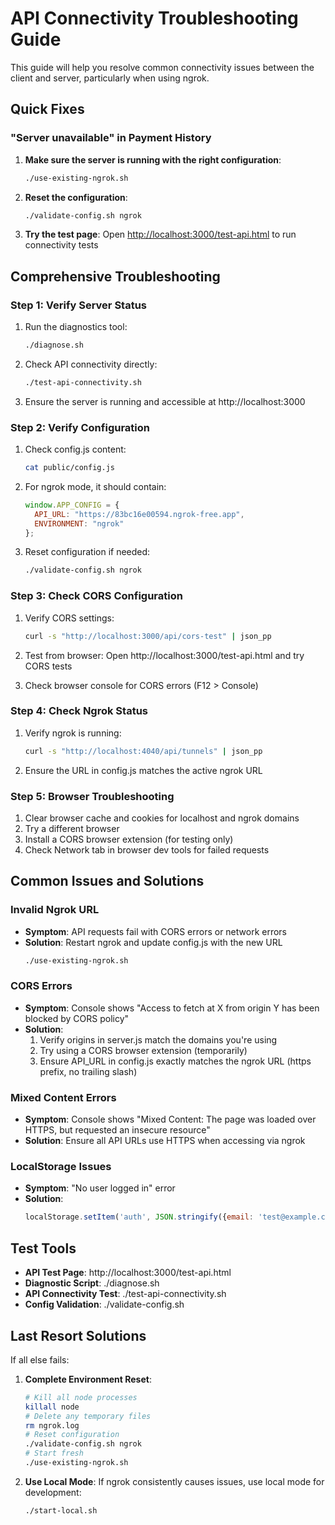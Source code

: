 # API Connectivity Troubleshooting Guide

This guide will help you resolve common connectivity issues between the client and server, particularly when using ngrok.

## Quick Fixes

### "Server unavailable" in Payment History

1. **Make sure the server is running with the right configuration**:
   ```bash
   ./use-existing-ngrok.sh
   ```

2. **Reset the configuration**:
   ```bash
   ./validate-config.sh ngrok
   ```

3. **Try the test page**:
   Open [http://localhost:3000/test-api.html](http://localhost:3000/test-api.html) to run connectivity tests

## Comprehensive Troubleshooting

### Step 1: Verify Server Status

1. Run the diagnostics tool:
   ```bash
   ./diagnose.sh
   ```

2. Check API connectivity directly:
   ```bash
   ./test-api-connectivity.sh
   ```

3. Ensure the server is running and accessible at http://localhost:3000

### Step 2: Verify Configuration

1. Check config.js content:
   ```bash
   cat public/config.js
   ```

2. For ngrok mode, it should contain:
   ```javascript
   window.APP_CONFIG = {
     API_URL: "https://83bc16e00594.ngrok-free.app",
     ENVIRONMENT: "ngrok"
   };
   ```

3. Reset configuration if needed:
   ```bash
   ./validate-config.sh ngrok
   ```

### Step 3: Check CORS Configuration

1. Verify CORS settings:
   ```bash
   curl -s "http://localhost:3000/api/cors-test" | json_pp
   ```

2. Test from browser: Open http://localhost:3000/test-api.html and try CORS tests

3. Check browser console for CORS errors (F12 > Console)

### Step 4: Check Ngrok Status

1. Verify ngrok is running:
   ```bash
   curl -s "http://localhost:4040/api/tunnels" | json_pp
   ```

2. Ensure the URL in config.js matches the active ngrok URL

### Step 5: Browser Troubleshooting

1. Clear browser cache and cookies for localhost and ngrok domains
2. Try a different browser
3. Install a CORS browser extension (for testing only)
4. Check Network tab in browser dev tools for failed requests

## Common Issues and Solutions

### Invalid Ngrok URL
- **Symptom**: API requests fail with CORS errors or network errors
- **Solution**: Restart ngrok and update config.js with the new URL
  ```bash
  ./use-existing-ngrok.sh
  ```

### CORS Errors
- **Symptom**: Console shows "Access to fetch at X from origin Y has been blocked by CORS policy"
- **Solution**: 
  1. Verify origins in server.js match the domains you're using
  2. Try using a CORS browser extension (temporarily)
  3. Ensure API_URL in config.js exactly matches the ngrok URL (https prefix, no trailing slash)

### Mixed Content Errors
- **Symptom**: Console shows "Mixed Content: The page was loaded over HTTPS, but requested an insecure resource"
- **Solution**: Ensure all API URLs use HTTPS when accessing via ngrok

### LocalStorage Issues
- **Symptom**: "No user logged in" error
- **Solution**: 
  ```javascript
  localStorage.setItem('auth', JSON.stringify({email: 'test@example.com'}));
  ```

## Test Tools

- **API Test Page**: http://localhost:3000/test-api.html
- **Diagnostic Script**: ./diagnose.sh
- **API Connectivity Test**: ./test-api-connectivity.sh
- **Config Validation**: ./validate-config.sh

## Last Resort Solutions

If all else fails:

1. **Complete Environment Reset**:
   ```bash
   # Kill all node processes
   killall node
   # Delete any temporary files
   rm ngrok.log
   # Reset configuration
   ./validate-config.sh ngrok
   # Start fresh
   ./use-existing-ngrok.sh
   ```

2. **Use Local Mode**: If ngrok consistently causes issues, use local mode for development:
   ```bash
   ./start-local.sh
   ```
